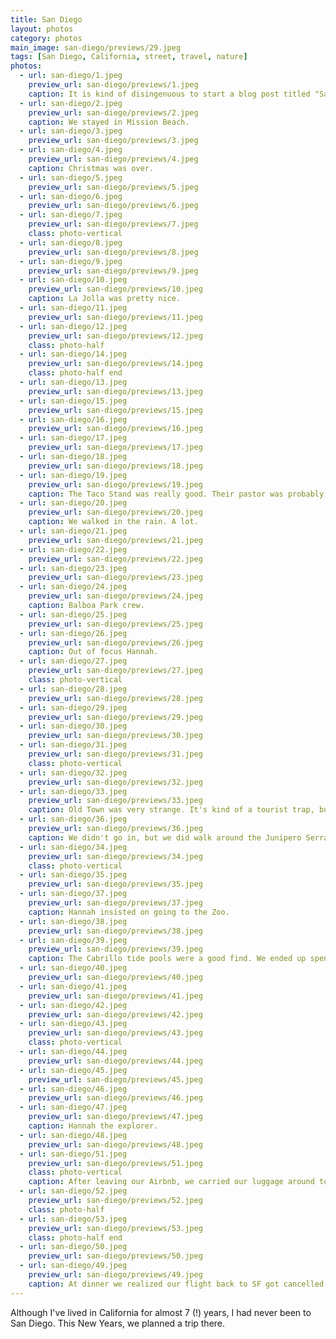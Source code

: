 ```yaml
---
title: San Diego
layout: photos
category: photos
main_image: san-diego/previews/29.jpeg
tags: [San Diego, California, street, travel, nature]
photos:
  - url: san-diego/1.jpeg
    preview_url: san-diego/previews/1.jpeg
    caption: It is kind of disingenuous to start a blog post titled "San Diego" with a photo from Santa Monica, but here we are. We flew from Chicago into LAX to meet up with Danny and Ali, and drove South with them.
  - url: san-diego/2.jpeg
    preview_url: san-diego/previews/2.jpeg
    caption: We stayed in Mission Beach.
  - url: san-diego/3.jpeg
    preview_url: san-diego/previews/3.jpeg
  - url: san-diego/4.jpeg
    preview_url: san-diego/previews/4.jpeg
    caption: Christmas was over.
  - url: san-diego/5.jpeg
    preview_url: san-diego/previews/5.jpeg
  - url: san-diego/6.jpeg
    preview_url: san-diego/previews/6.jpeg
  - url: san-diego/7.jpeg
    preview_url: san-diego/previews/7.jpeg
    class: photo-vertical
  - url: san-diego/8.jpeg
    preview_url: san-diego/previews/8.jpeg
  - url: san-diego/9.jpeg
    preview_url: san-diego/previews/9.jpeg
  - url: san-diego/10.jpeg
    preview_url: san-diego/previews/10.jpeg
    caption: La Jolla was pretty nice.
  - url: san-diego/11.jpeg
    preview_url: san-diego/previews/11.jpeg
  - url: san-diego/12.jpeg
    preview_url: san-diego/previews/12.jpeg
    class: photo-half
  - url: san-diego/14.jpeg
    preview_url: san-diego/previews/14.jpeg
    class: photo-half end
  - url: san-diego/13.jpeg
    preview_url: san-diego/previews/13.jpeg
  - url: san-diego/15.jpeg
    preview_url: san-diego/previews/15.jpeg
  - url: san-diego/16.jpeg
    preview_url: san-diego/previews/16.jpeg
  - url: san-diego/17.jpeg
    preview_url: san-diego/previews/17.jpeg
  - url: san-diego/18.jpeg
    preview_url: san-diego/previews/18.jpeg
  - url: san-diego/19.jpeg
    preview_url: san-diego/previews/19.jpeg
    caption: The Taco Stand was really good. Their pastor was probably the best I've had in the US (somehow I still haven't been able to find a good one in SF). I think the fresh tortillas were the secret.
  - url: san-diego/20.jpeg
    preview_url: san-diego/previews/20.jpeg
    caption: We walked in the rain. A lot.
  - url: san-diego/21.jpeg
    preview_url: san-diego/previews/21.jpeg
  - url: san-diego/22.jpeg
    preview_url: san-diego/previews/22.jpeg
  - url: san-diego/23.jpeg
    preview_url: san-diego/previews/23.jpeg
  - url: san-diego/24.jpeg
    preview_url: san-diego/previews/24.jpeg
    caption: Balboa Park crew.
  - url: san-diego/25.jpeg
    preview_url: san-diego/previews/25.jpeg
  - url: san-diego/26.jpeg
    preview_url: san-diego/previews/26.jpeg
    caption: Out of focus Hannah.
  - url: san-diego/27.jpeg
    preview_url: san-diego/previews/27.jpeg
    class: photo-vertical
  - url: san-diego/28.jpeg
    preview_url: san-diego/previews/28.jpeg
  - url: san-diego/29.jpeg
    preview_url: san-diego/previews/29.jpeg
  - url: san-diego/30.jpeg
    preview_url: san-diego/previews/30.jpeg
  - url: san-diego/31.jpeg
    preview_url: san-diego/previews/31.jpeg
    class: photo-vertical
  - url: san-diego/32.jpeg
    preview_url: san-diego/previews/32.jpeg
  - url: san-diego/33.jpeg
    preview_url: san-diego/previews/33.jpeg
    caption: Old Town was very strange. It's kind of a tourist trap, but also a potentially interesting historical site. 2/10 on execution.
  - url: san-diego/36.jpeg
    preview_url: san-diego/previews/36.jpeg
    caption: We didn't go in, but we did walk around the Junipero Serra museum 
  - url: san-diego/34.jpeg
    preview_url: san-diego/previews/34.jpeg
    class: photo-vertical
  - url: san-diego/35.jpeg
    preview_url: san-diego/previews/35.jpeg
  - url: san-diego/37.jpeg
    preview_url: san-diego/previews/37.jpeg
    caption: Hannah insisted on going to the Zoo.
  - url: san-diego/38.jpeg
    preview_url: san-diego/previews/38.jpeg
  - url: san-diego/39.jpeg
    preview_url: san-diego/previews/39.jpeg
    caption: The Cabrillo tide pools were a good find. We ended up spending hours hiking around the beach. We ended up losing our friends without any cell service, and some of us were more worried about it than others.
  - url: san-diego/40.jpeg
    preview_url: san-diego/previews/40.jpeg
  - url: san-diego/41.jpeg
    preview_url: san-diego/previews/41.jpeg
  - url: san-diego/42.jpeg
    preview_url: san-diego/previews/42.jpeg
  - url: san-diego/43.jpeg
    preview_url: san-diego/previews/43.jpeg
    class: photo-vertical
  - url: san-diego/44.jpeg
    preview_url: san-diego/previews/44.jpeg
  - url: san-diego/45.jpeg
    preview_url: san-diego/previews/45.jpeg
  - url: san-diego/46.jpeg
    preview_url: san-diego/previews/46.jpeg
  - url: san-diego/47.jpeg
    preview_url: san-diego/previews/47.jpeg
    caption: Hannah the explorer.
  - url: san-diego/48.jpeg
    preview_url: san-diego/previews/48.jpeg
  - url: san-diego/51.jpeg
    preview_url: san-diego/previews/51.jpeg
    class: photo-vertical
    caption: After leaving our Airbnb, we carried our luggage around town. Danny and Ali headed back to LA, and th rest of us stayed back to have brunch here. Then we we went back to Balboa Park for a bit more walking around.
  - url: san-diego/52.jpeg
    preview_url: san-diego/previews/52.jpeg
    class: photo-half
  - url: san-diego/53.jpeg
    preview_url: san-diego/previews/53.jpeg
    class: photo-half end
  - url: san-diego/50.jpeg
    preview_url: san-diego/previews/50.jpeg
  - url: san-diego/49.jpeg
    preview_url: san-diego/previews/49.jpeg
    caption: At dinner we realized our flight back to SF got cancelled. It was a bummer, but at least we got an extra day to hang out with these two. Sadly, I didn't take more photos.
---
```

Although I've lived in California for almost 7 (!) years, I had never been to San Diego. This New Years, we planned a trip there.